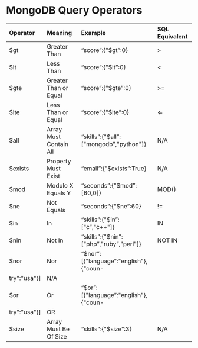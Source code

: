 # MongoDB Query Operators

| Operator | Meaning | Example | SQL Equivalent |
|:-------- |:------- |:------- |:-------------- |
| $gt | Greater Than | “score”:{"$gt”:0} | > |
$lt | Less Than | “score”:{"$lt”:0} | <
$gte | Greater Than or Equal | “score”:{"$gte”:0} | >=
$lte | Less Than or Equal | “score”:{"$lte”:0} | ⇐
$all | Array Must Contain All | “skills”:{"$all”:["mongodb”,"python"]} | N/A
$exists | Property Must Exist | “email”:{"$exists”:True} | N/A
$mod | Modulo X Equals Y | “seconds”:{"$mod”:[60,0]} | MOD()
$ne | Not Equals | “seconds”:{"$ne”:60} | !=
$in | In | “skills”:{"$in”:["c”,"c++"]} | IN
$nin | Not In | “skills”:{"$nin”:["php”,"ruby”,"perl"]} | NOT IN
$nor | Nor | “$nor”:[{"language”:"english"},{"coun-
try”:"usa"}] | N/A
$or | Or | “$or”:[{"language”:"english"},{"coun-
try”:"usa"}] | OR
$size | Array Must Be Of Size | “skills”:{"$size”:3} | N/A
